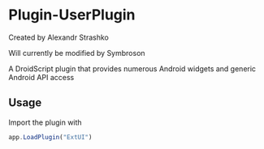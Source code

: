 # Plugin-UserPlugin

Created by Alexandr Strashko

Will currently be modified by Symbroson
 
A DroidScript plugin that provides numerous Android widgets and generic Android API access

Usage
-----
Import the plugin with
```js
app.LoadPlugin("ExtUI")
```